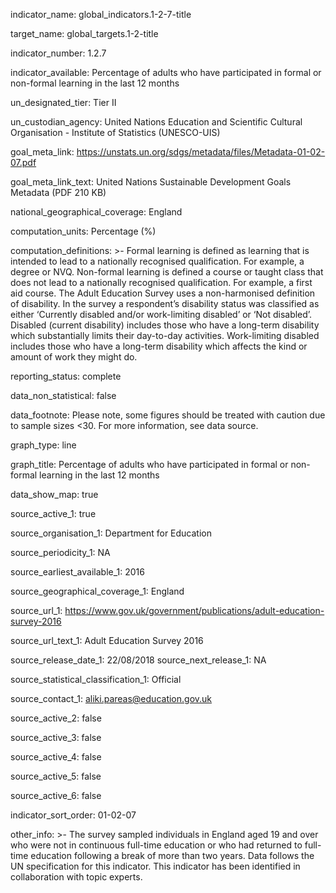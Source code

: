 indicator_name: global_indicators.1-2-7-title

target_name: global_targets.1-2-title

indicator_number: 1.2.7

indicator_available: Percentage of adults who have participated in formal or non-formal learning in the last 12 months

un_designated_tier: Tier II

un_custodian_agency: United Nations Education and Scientific Cultural Organisation - Institute of Statistics (UNESCO-UIS)

goal_meta_link: https://unstats.un.org/sdgs/metadata/files/Metadata-01-02-07.pdf

goal_meta_link_text: United Nations Sustainable Development Goals Metadata (PDF 210 KB)

national_geographical_coverage: England

computation_units: Percentage (%)

computation_definitions: >-
  Formal learning is defined as learning that is intended to lead to a nationally recognised qualification. For example, a degree or NVQ. Non-formal learning is defined a course or taught class that does not lead to a nationally recognised qualification. For example, a first aid course.
  The Adult Education Survey uses a non-harmonised definition of disability. In the survey a respondent’s disability status was classified as either ‘Currently disabled and/or work-limiting disabled’ or ‘Not disabled’. Disabled (current disability) includes those who have a long-term
  disability which substantially limits their day-to-day activities. Work-limiting disabled includes those who have a long-term disability which affects the kind or amount of work they might do.
  
reporting_status: complete

data_non_statistical: false

data_footnote: Please note, some figures should be treated with caution due to sample sizes <30. For more information, see data source.

graph_type: line

graph_title: Percentage of adults who have participated in formal or non-formal learning in the last 12 months

data_show_map: true

source_active_1: true

source_organisation_1: Department for Education

source_periodicity_1: NA

source_earliest_available_1: 2016

source_geographical_coverage_1: England

source_url_1: https://www.gov.uk/government/publications/adult-education-survey-2016

source_url_text_1: Adult Education Survey 2016

source_release_date_1: 22/08/2018
source_next_release_1: NA


source_statistical_classification_1: Official

source_contact_1: aliki.pareas@education.gov.uk

source_active_2: false

source_active_3: false

source_active_4: false

source_active_5: false

source_active_6: false

indicator_sort_order: 01-02-07

other_info: >-
  The survey sampled individuals in England aged 19 and over who were not in continuous full-time education or who had returned to full-time education following a break of more than two years. Data follows the UN specification for this indicator. This indicator has been identified in
  collaboration with topic experts.


